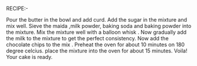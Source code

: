 RECIPE:-

Pour the butter in the bowl and add curd.
Add the sugar in the mixture and mix well.
Sieve the maida ,milk powder, baking soda and baking powder into the mixture.
Mix the mixture well with a balloon whisk .
Now gradually add the milk to the mixture to get the perfect consistency.
Now add the chocolate chips to the mix .
Preheat the oven for about 10 minutes on 180 degree celcius. 
place the mixture into the oven for about 15 minutes.
Voila! Your cake is ready.  